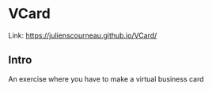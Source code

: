 # VCard

Link: https://julienscourneau.github.io/VCard/

## Intro

An exercise where you have to make a virtual business card
